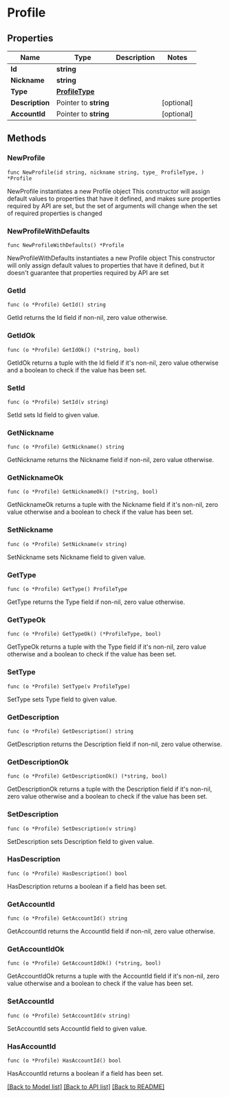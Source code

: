 # Profile

## Properties

Name | Type | Description | Notes
------------ | ------------- | ------------- | -------------
**Id** | **string** |  | 
**Nickname** | **string** |  | 
**Type** | [**ProfileType**](ProfileType.md) |  | 
**Description** | Pointer to **string** |  | [optional] 
**AccountId** | Pointer to **string** |  | [optional] 

## Methods

### NewProfile

`func NewProfile(id string, nickname string, type_ ProfileType, ) *Profile`

NewProfile instantiates a new Profile object
This constructor will assign default values to properties that have it defined,
and makes sure properties required by API are set, but the set of arguments
will change when the set of required properties is changed

### NewProfileWithDefaults

`func NewProfileWithDefaults() *Profile`

NewProfileWithDefaults instantiates a new Profile object
This constructor will only assign default values to properties that have it defined,
but it doesn't guarantee that properties required by API are set

### GetId

`func (o *Profile) GetId() string`

GetId returns the Id field if non-nil, zero value otherwise.

### GetIdOk

`func (o *Profile) GetIdOk() (*string, bool)`

GetIdOk returns a tuple with the Id field if it's non-nil, zero value otherwise
and a boolean to check if the value has been set.

### SetId

`func (o *Profile) SetId(v string)`

SetId sets Id field to given value.


### GetNickname

`func (o *Profile) GetNickname() string`

GetNickname returns the Nickname field if non-nil, zero value otherwise.

### GetNicknameOk

`func (o *Profile) GetNicknameOk() (*string, bool)`

GetNicknameOk returns a tuple with the Nickname field if it's non-nil, zero value otherwise
and a boolean to check if the value has been set.

### SetNickname

`func (o *Profile) SetNickname(v string)`

SetNickname sets Nickname field to given value.


### GetType

`func (o *Profile) GetType() ProfileType`

GetType returns the Type field if non-nil, zero value otherwise.

### GetTypeOk

`func (o *Profile) GetTypeOk() (*ProfileType, bool)`

GetTypeOk returns a tuple with the Type field if it's non-nil, zero value otherwise
and a boolean to check if the value has been set.

### SetType

`func (o *Profile) SetType(v ProfileType)`

SetType sets Type field to given value.


### GetDescription

`func (o *Profile) GetDescription() string`

GetDescription returns the Description field if non-nil, zero value otherwise.

### GetDescriptionOk

`func (o *Profile) GetDescriptionOk() (*string, bool)`

GetDescriptionOk returns a tuple with the Description field if it's non-nil, zero value otherwise
and a boolean to check if the value has been set.

### SetDescription

`func (o *Profile) SetDescription(v string)`

SetDescription sets Description field to given value.

### HasDescription

`func (o *Profile) HasDescription() bool`

HasDescription returns a boolean if a field has been set.

### GetAccountId

`func (o *Profile) GetAccountId() string`

GetAccountId returns the AccountId field if non-nil, zero value otherwise.

### GetAccountIdOk

`func (o *Profile) GetAccountIdOk() (*string, bool)`

GetAccountIdOk returns a tuple with the AccountId field if it's non-nil, zero value otherwise
and a boolean to check if the value has been set.

### SetAccountId

`func (o *Profile) SetAccountId(v string)`

SetAccountId sets AccountId field to given value.

### HasAccountId

`func (o *Profile) HasAccountId() bool`

HasAccountId returns a boolean if a field has been set.


[[Back to Model list]](../README.md#documentation-for-models) [[Back to API list]](../README.md#documentation-for-api-endpoints) [[Back to README]](../README.md)


